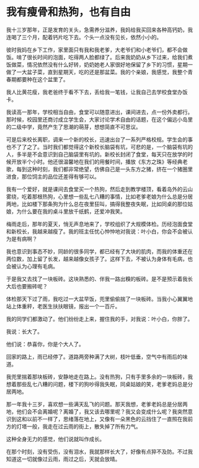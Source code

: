 # 我有瘦骨和热狗，也有自由

我十三岁那年，正是发育的关头，急需养分滋养，我妈给我买回来各种高钙奶，我连喝了三个月，配着钙片吃下去。个头一点没有见长，依然小小的。 

彼时我妈在乡下工作，家里面只有我和我老爹，大老爷们和小老爷们，都不会做饭。啃了很长时间的泡面，吃得两人脸都绿了。后来我奶奶从乡下过来，给我们煮饭做菜，情况依然没有什么好转，奶奶她老人家很好地保留了乡下的习惯，星期一做了一大盆子菜，直到星期天，吃的还是那盆菜。我的个亲娘，我感觉，我整个青春期都要种在这个盆里了。 

我人比黄花瘦，我老爸终于看不下去，丢给我一笔钱，让我自己去学校食堂办饭卡。 

我读高一那年，学校相当自由，食堂可以随意进出，课间进去，点一份外卖都行。那时候，校园里还商讨成立学生会，大家讨论学术自由的话题，在这个偏远小岛里的二级中学，竟然产生了思潮的萌芽，想想简直不可思议。 

可是后来校长离职，调来一个新的校长，迅速出台了一系列严格校规。学生会的事也不了了之了。当时我们都觉得这个新校长脑袋有坑，可悲的是，一个脑袋有坑的人，多半是不会意识到自己脑袋里有坑的。新校长封闭了食堂，每天只在放学的时候开放半个小时。他还很温馨地在我们的用餐时间，播放《东方之珠》等经典老歌，每到这种时刻，我们都非常绝望，仿佛自己是一头东方之猪，挤在一个猪圈里进食，那位饲主的品位还差得有够可以。 

我有一个爱好，就是课间去食堂买一个热狗，然后走到教学楼顶，看着岛外的云山雾绕，吃着那根热狗，心里想一些乱七八糟的事情，比如老爹老娘为什么总是分居两地，比如楼下那条狗为什么总在夜里狂叫，搞得我整夜失眠，比如同桌的那位姑娘，为什么要在我的桌斗里放千纸鹤，还爱冲我笑。 

梅雨走后，那年的夏天，悄无声息地来了，学校组织了大规模体检。历经泡面食堂和新校长，我越来越瘦了。我的班主任忧心忡忡地对我说：叶小白，你会不会被认为是有病啊？ 

我也意识到事态不妙，同龄的很多同学，都已经有了大块的肌肉，而我的体重还在两位数，加上留了长发，越来越像女孩子了。这样下去，不被认为身体有毛病，也会被认为心理有毛病。 

于是我又去找了一块板砖。这块熟悉的、伴我一路出糗的板砖。是不是预示着我长大后也要搬砖呢？ 

体检那天下过了雨，我吃过一大盆早饭，兜里偷偷揣了一块板砖。当我小心翼翼地站上体重秤，老医生扶扶眼镜，报出一个一百斤。 

我的同学们都激动了。他们纷纷走上来，握住我的手，对我说：叶小白，你胖了。 

我说：长大了。 

他们说：恭喜你，你是个大人了。 

回家的路上，雨已经停了。道路两旁种满了大树，枝叶低垂，空气中有雨后的味道。 

我兜里揣着那块板砖，安静地走在路上。没有热狗，只有手里多余的一块板砖，我想着那些乱七八糟的问题，楼下的狗吵得我失眠，同桌姑娘的笑，老爹老妈总是分居两地。 

那一年我十三岁，喜欢想一些满天乱飞的问题。那天我想，老爹老妈总是分居两地，他们会不会离婚呢？离婚了，我又该去哪里呢？我又会变成什么呢？我突然意识到这和以前不一样了，思绪落在地上，又像有一朵黑色的云挡住了一直照在我前方的灯塔一般，我走在过云雨的街上，散失掉了所有力气。 

这种全身无力的感觉，他们说就叫作成长。 

在那个时刻，没有受伤，没有泪水，我就那样长大了，好像有点猝不及防。不过我知道这一切就像过云雨，雨过之后，天就会放晴。